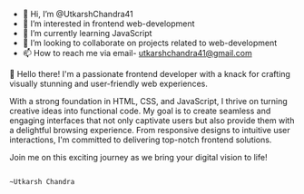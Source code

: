 - 👋 Hi, I’m @UtkarshChandra41 
- 👀 I’m interested in frontend web-development
- 🌱 I’m currently learning JavaScript
- 💞️ I’m looking to collaborate on projects related to web-development
- 📫 How to reach me via email- utkarshchandra41@gmail.com

👋 Hello there! I'm a passionate frontend developer with a knack for crafting visually stunning 
and user-friendly web experiences.

With a strong foundation in HTML, CSS, and JavaScript, I thrive on turning creative ideas into functional code.
My goal is to create seamless and engaging interfaces that not only captivate users but also provide them with 
a delightful browsing experience. From responsive designs to intuitive user interactions, I'm committed to delivering 
top-notch frontend solutions.

Join me on this exciting journey as we bring your digital vision to life!
                                                                  
                                                                                       
                                                                                       
                                                                                                           ~Utkarsh Chandra
